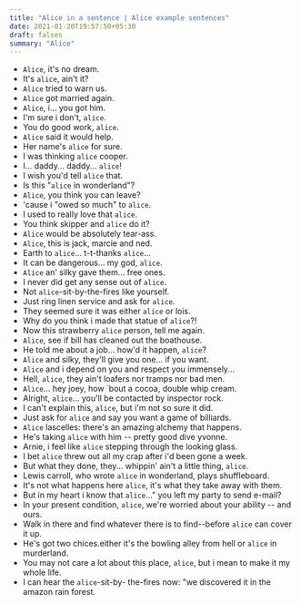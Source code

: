 ```yaml
---
title: "Alice in a sentence | Alice example sentences"
date: 2021-01-20T19:57:50+05:30
draft: falses
summary: "Alice"
---
```

- `Alice`, it's no dream.
- It's `alice`, ain't it?
- `Alice` tried to warn us.
- `Alice` got married again.
- `Alice`, i... you got him.
- I'm sure i don't, `alice`.
- You do good work, `alice`.
- `Alice` said it would help.
- Her name's `alice` for sure.
- I was thinking `alice` cooper.
- I... daddy... daddy... `alice`!
- I wish you'd tell `alice` that.
- Is this "`alice` in wonderland"?
- `Alice`, you think you can leave?
- 'cause i "owed so much" to `alice`.
- I used to really love that `alice`.
- You think skipper and `alice` do it?
- `Alice` would be absolutely tear-ass.
- `Alice`, this is jack, marcie and ned.
- Earth to `alice`... t-t-thanks `alice`...
- It can be dangerous... my god, `alice`.
- `Alice` an' silky gave them... free ones.
- I never did get any sense out of `alice`.
- Not `alice`-sit-by-the-fires like yourself.
- Just ring linen service and ask for `alice`.
- They seemed sure it was either `alice` or lois.
- Why do you think i made that statue of `alice`?!
- Now this strawberry `alice` person, tell me again.
- `Alice`, see if bill has cleaned out the boathouse.
- He told me about a job... how'd it happen, `alice`?
- `Alice` and silky, they'll give you one... if you want.
- `Alice` and i depend on you and respect you immensely...
- Hell, `alice`, they ain't loafers nor tramps nor bad men.
- `Alice`... hey joey, how `bout a cocoa, double whip cream.
- Alright, `alice`... you'll be contacted by inspector rock.
- I can't explain this, `alice`, but i'm not so sure it did.
- Just ask for `alice` and say you want a game of billiards.
- `Alice` lascelles: there's an amazing alchemy that happens.
- He's taking `alice` with him -- pretty good dive yvonne.
- Arnie, i feel like `alice` stepping through the looking glass.
- I bet `alice` threw out all my crap after i'd been gone a week.
- But what they done, they... whippin' ain't a little thing, `alice`.
- Lewis carroll, who wrote `alice` in wonderland, plays shuffleboard.
- It's not what happens here `alice`, it's what they take away with them.
- But in my heart i know that `alice`..." you left my party to send e-mail?
- In your present condition, `alice`, we're worried about your ability -- and ours.
- Walk in there and find whatever there is to find--before `alice` can cover it up.
- He's got two chices.either it's the bowling alley from hell or `alice` in murderland.
- You may not care a lot about this place, `alice`, but i mean to make it my whole life.
- I can hear the `alice`-sit-by- the-fires now: "we discovered it in the amazon rain forest.
                 
